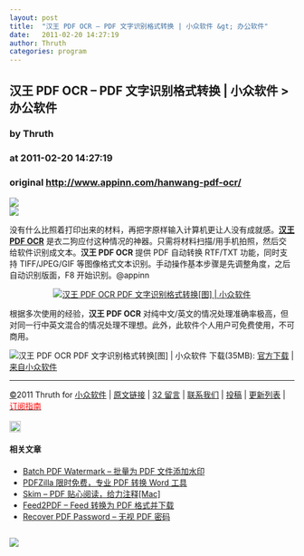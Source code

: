 ```yaml
---
layout: post
title:  "汉王 PDF OCR – PDF 文字识别格式转换 | 小众软件 &gt; 办公软件"
date:   2011-02-20 14:27:19
author: Thruth
categories: program
---
```


## 汉王 PDF OCR – PDF 文字识别格式转换 | 小众软件 &gt; 办公软件
### by Thruth
### at 2011-02-20 14:27:19
### original <http://www.appinn.com/hanwang-pdf-ocr/>

<p><a href="http://feedads.g.doubleclick.net/~a/_vPx-4PMftnVxuuUqANsXaCMCyQ/0/da"><img src="http://feedads.g.doubleclick.net/~a/_vPx-4PMftnVxuuUqANsXaCMCyQ/0/di" border="0" ismap></a><br>
<a href="http://feedads.g.doubleclick.net/~a/_vPx-4PMftnVxuuUqANsXaCMCyQ/1/da"><img src="http://feedads.g.doubleclick.net/~a/_vPx-4PMftnVxuuUqANsXaCMCyQ/1/di" border="0" ismap></a></p><p>没有什么比照着打印出来的材料，再把字原样输入计算机更让人没有成就感。<a href="http://www.appinn.com/hanwang-pdf-ocr/"><strong>汉王 PDF OCR</strong></a> 是衣二狗应付这种情况的神器。只需将材料扫描/用手机拍照，然后交给软件识别成文本。<strong>汉王 PDF OCR</strong> 提供 PDF 自动转换 RTF/TXT 功能，同时支持 TIFF/JPEG/GIF 等图像格式文本识别。手动操作基本步骤是先调整角度，之后自动识别版面，F8 开始识别。@appinn</p>
<p style="text-align:center"><a href="http://www.appinn.com/hanwang-pdf-ocr/"><img src="http://img1.appinn.com/2011/02/hanwang-pdf-ocr-20110219-054231.jpg" alt="汉王 PDF OCR   PDF 文字识别格式转换[图] | 小众软件" title="汉王 PDF OCR   PDF 文字识别格式转换[图] | 小众软件"></a></p>
<p>根据多次使用的经验，<strong>汉王 PDF OCR</strong> 对纯中文/英文的情况处理准确率极高，但对同一行中英文混合的情况处理不理想。此外，此软件个人用户可免费使用，不可商用。</p>
<p><img title="点击右侧的链接下载本软件" src="http://www.appinn.com/wp-content/down.gif" alt="汉王 PDF OCR   PDF 文字识别格式转换[图] | 小众软件"> 下载(35MB): <a href="http://download.hw99.com/hanwang/online/ocr80/HW_PDF_OCR_80.rar">官方下载</a> | <a href="http://www.appinn.com/hanwang-pdf-ocr/">来自小众软件</a></p>
<hr>
<a href="http://creativecommons.org/licenses/by-nc-sa/3.0/deed.zh" title="本文遵循 署名-非商业性使用-相同方式共享 协议">©</a>2011 Thruth for <a href="http://www.appinn.com" title="本文来自小众软件">小众软件</a> | <a href="http://www.appinn.com/hanwang-pdf-ocr/" title="本文原始链接" rel="bookmark">原文链接</a> | <a href="http://www.appinn.com/hanwang-pdf-ocr/#comments" title="来小众软件留言">32 留言</a> | <a href="http://www.appinn.com/contact/" title="与小众软件取得联系">联系我们</a> | <a href="http://www.appinn.com/contribute/" title="给小众软件投稿">投稿</a> | <a href="http://www.appinn.com/new/" title="小众软件最新更新文章列表">更新列表</a> | <a href="http://www.appinn.com/feeds-subscribe/" title="可以分类订阅小众，Windows/MAC/游戏"><font color="red">订阅指南</font></a><br> <br>
<img src="http://s33.sitemeter.com/meter.asp?site=s33appinn" alt="汉王 PDF OCR   PDF 文字识别格式转换[图] | 小众软件" width="20" border="0" title="汉王 PDF OCR   PDF 文字识别格式转换[图] | 小众软件">
<h4>相关文章</h4><ul><li><a href="http://www.appinn.com/batch-pdf-watermark/" title="Batch PDF Watermark – 批量为 PDF 文件添加水印">Batch PDF Watermark – 批量为 PDF 文件添加水印</a></li><li><a href="http://www.appinn.com/pdfzilla-pdf-word/" title="PDFZilla 限时免费，专业 PDF 转换 Word 工具">PDFZilla 限时免费，专业 PDF 转换 Word 工具</a></li><li><a href="http://www.appinn.com/skim/" title="Skim – PDF 贴心阅读，给力注释[Mac]">Skim – PDF 贴心阅读，给力注释[Mac]</a></li><li><a href="http://www.appinn.com/feed2pdf-feed/" title="Feed2PDF – Feed 转换为 PDF 格式并下载">Feed2PDF – Feed 转换为 PDF 格式并下载</a></li><li><a href="http://www.appinn.com/recover-pdf-password/" title="Recover PDF Password – 无视 PDF 密码">Recover PDF Password – 无视 PDF 密码</a></li></ul><img src="http://www1.feedsky.com/t1/478066678/soft/feedsky/s.gif?r=http://www.appinn.com/hanwang-pdf-ocr/" border="0" height="0" width="0"><p><a href="http://www1.feedsky.com/r/l/feedsky/soft/478066678/art01.html"><img border="0" ismap src="http://www1.feedsky.com/r/i/feedsky/soft/478066678/art01.gif"></a></p>